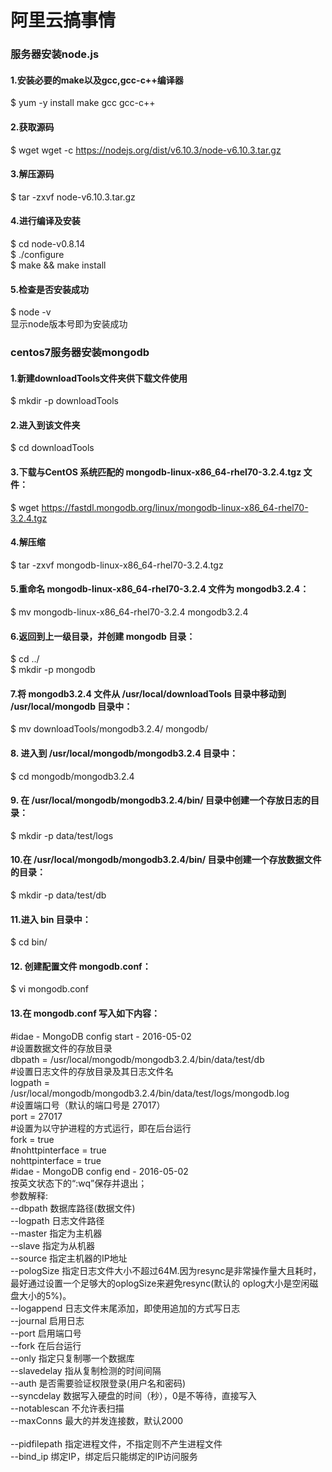 阿里云搞事情
====
### 服务器安装node.js

#### 1.安装必要的make以及gcc,gcc-c++编译器
 $ yum -y install make gcc gcc-c++
#### 2.获取源码
 $ wget wget -c https://nodejs.org/dist/v6.10.3/node-v6.10.3.tar.gz
#### 3.解压源码
 $ tar -zxvf node-v6.10.3.tar.gz
#### 4.进行编译及安装
$ cd node-v0.8.14
<br/>
$ ./configure
<br/>
$ make && make install
#### 5.检查是否安装成功
$ node -v
<br/>
显示node版本号即为安装成功
<br/>
### centos7服务器安装mongodb

#### 1.新建downloadTools文件夹供下载文件使用
$ mkdir -p downloadTools
#### 2.进入到该文件夹
$ cd downloadTools
#### 3.下载与CentOS 系统匹配的 mongodb-linux-x86_64-rhel70-3.2.4.tgz 文件：
$ wget https://fastdl.mongodb.org/linux/mongodb-linux-x86_64-rhel70-3.2.4.tgz
#### 4.解压缩
$ tar -zxvf mongodb-linux-x86_64-rhel70-3.2.4.tgz
#### 5.重命名 mongodb-linux-x86_64-rhel70-3.2.4 文件为 mongodb3.2.4：
$ mv mongodb-linux-x86_64-rhel70-3.2.4 mongodb3.2.4
#### 6.返回到上一级目录，并创建 mongodb 目录：
$ cd ../
<br/>
$ mkdir -p mongodb
#### 7.将 mongodb3.2.4 文件从 /usr/local/downloadTools 目录中移动到 /usr/local/mongodb 目录中：
$ mv downloadTools/mongodb3.2.4/ mongodb/
#### 8. 进入到 /usr/local/mongodb/mongodb3.2.4 目录中：
$ cd mongodb/mongodb3.2.4
#### 9. 在 /usr/local/mongodb/mongodb3.2.4/bin/ 目录中创建一个存放日志的目录：
$ mkdir -p data/test/logs
#### 10.在 /usr/local/mongodb/mongodb3.2.4/bin/ 目录中创建一个存放数据文件的目录：
$ mkdir -p data/test/db
#### 11.进入 bin 目录中：
$ cd bin/
#### 12. 创建配置文件 mongodb.conf：
$ vi mongodb.conf
#### 13.在 mongodb.conf 写入如下内容：
 #idae - MongoDB config start - 2016-05-02
<br/>
#设置数据文件的存放目录
<br/>
dbpath = /usr/local/mongodb/mongodb3.2.4/bin/data/test/db
<br/>
#设置日志文件的存放目录及其日志文件名
<br/>
logpath = /usr/local/mongodb/mongodb3.2.4/bin/data/test/logs/mongodb.log
<br/>
#设置端口号（默认的端口号是 27017）
<br/>
port = 27017
<br/>
#设置为以守护进程的方式运行，即在后台运行
<br/>
fork = true
<br/>
#nohttpinterface = true
<br/>
nohttpinterface = true
<br/>
#idae - MongoDB config end - 2016-05-02
<br/>
按英文状态下的“:wq”保存并退出；
<br/>
参数解释:
<br/>
--dbpath 数据库路径(数据文件)
<br/>
--logpath 日志文件路径<br/>
--master 指定为主机器<br/>
--slave 指定为从机器<br/>
--source 指定主机器的IP地址<br/>
--pologSize 指定日志文件大小不超过64M.因为resync是非常操作量大且耗时，最好通过设置一个足够大的oplogSize来避免resync(默认的 oplog大小是空闲磁盘大小的5%)。<br/>
--logappend 日志文件末尾添加，即使用追加的方式写日志<br/>
--journal 启用日志<br/>
--port 启用端口号<br/>
--fork 在后台运行<br/>
--only 指定只复制哪一个数据库<br/>
--slavedelay 指从复制检测的时间间隔<br/>
--auth 是否需要验证权限登录(用户名和密码)<br/>
--syncdelay 数据写入硬盘的时间（秒），0是不等待，直接写入<br/>
--notablescan 不允许表扫描<br/>
--maxConns 最大的并发连接数，默认2000<br/>  
--pidfilepath 指定进程文件，不指定则不产生进程文件<br/>
--bind_ip 绑定IP，绑定后只能绑定的IP访问服务
